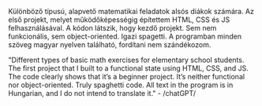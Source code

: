 Különböző típusú, alapvető matematikai feladatok alsós diákok számára.
Az első projekt, melyet működőképességig építettem HTML, CSS és JS felhasználásával.
A kódon látszik, hogy kezdő projekt. Sem nem funkcionális, sem object-oriented. Igazi spagetti.
A programban minden szöveg magyar nyelven található, fordítani nem szándékozom.

"Different types of basic math exercises for elementary school students.
The first project that I built to a functional state using HTML, CSS, and JS.
The code clearly shows that it’s a beginner project. It’s neither functional nor object-oriented. Truly spaghetti code.
All text in the program is in Hungarian, and I do not intend to translate it." - /chatGPT/
